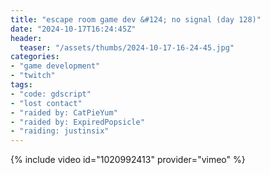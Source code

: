 ```yaml
---
title: "escape room game dev &#124; no signal (day 128)"
date: "2024-10-17T16:24:45Z"
header:
  teaser: "/assets/thumbs/2024-10-17-16-24-45.jpg"
categories:
- "game development"
- "twitch"
tags:
- "code: gdscript"
- "lost contact"
- "raided by: CatPieYum"
- "raided by: ExpiredPopsicle"
- "raiding: justinsix"
---
```

{% include video id="1020992413" provider="vimeo" %}
